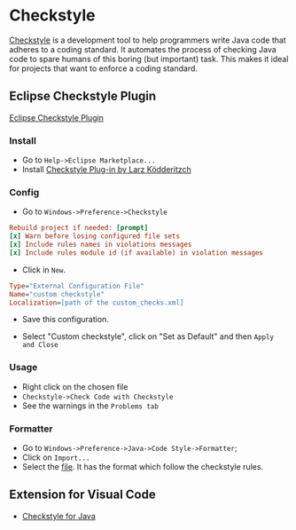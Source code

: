 # Checkstyle

[Checkstyle](http://checkstyle.sourceforge.net) is a development tool to help programmers write Java code that adheres to a coding standard. It automates the process of checking Java code to spare humans of this boring (but important) task. This makes it ideal for projects that want to enforce a coding standard.

## Eclipse Checkstyle Plugin

[Eclipse Checkstyle Plugin](checkstyle.org/eclipse-cs)

### Install

* Go to `Help->Eclipse Marketplace...`
* Install [Checkstyle Plug-in by Larz Ködderitzch](http://marketplace.eclipse.org/content/checkstyle-plug)

### Config

* Go to `Windows->Preference->Checkstyle`

```ini
Rebuild project if needed: [prompt]
[x] Warn before losing configured file sets
[x] Include rules names in violations messages
[x] Include rules module id (if available) in violation messages
```

* Click in `New`.

```ini
Type="External Configuration File"
Name="custom checkstyle"
Localization=[path of the custom_checks.xml]
```

* Save this configuration.

* Select "Custom checkstyle", click on "Set as Default" and then `Apply and Close`

### Usage

* Right click on the chosen file
* `Checkstyle->Check Code with Checkstyle`
* See the warnings in the `Problems tab`

### Formatter

* Go to `Windows->Preference->Java->Code Style->Formatter`;
* Click on `Import...`
* Select the [file](eclipse_formatter.xml). It has the format which follow the checkstyle rules.

## Extension for Visual Code

* [Checkstyle for Java](https://marketplace.visualstudio.com/items?itemName=shengchen.vscode-checkstyle)
